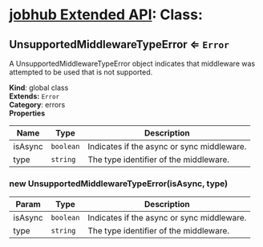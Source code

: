# [jobhub Extended API](README.md): Class:

<a name="UnsupportedMiddlewareTypeError"></a>

## UnsupportedMiddlewareTypeError ⇐ <code>Error</code>
A UnsupportedMiddlewareTypeError object indicates that middleware
was attempted to be used that is not supported.

**Kind**: global class  
**Extends:** <code>Error</code>  
**Category**: errors  
**Properties**

| Name | Type | Description |
| --- | --- | --- |
| isAsync | <code>boolean</code> | Indicates if the async or sync middleware. |
| type | <code>string</code> | The type identifier of the middleware. |

<a name="new_UnsupportedMiddlewareTypeError_new"></a>

### new UnsupportedMiddlewareTypeError(isAsync, type)

| Param | Type | Description |
| --- | --- | --- |
| isAsync | <code>boolean</code> | Indicates if the async or sync middleware. |
| type | <code>string</code> | The type identifier of the middleware. |

